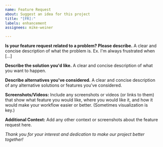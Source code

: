 ```yaml
---
name: Feature Request
about: Suggest an idea for this project
title: "[FR]:"
labels: enhancement
assignees: mike-weiner

---
```


**Is your feature request related to a problem? Please describe.**
A clear and concise description of what the problem is. Ex. I'm always frustrated when [...]

**Describe the solution you'd like.**
A clear and concise description of what you want to happen.

**Describe alternatives you've considered.**
A clear and concise description of any alternative solutions or features you've considered.

**Screenshots/Videos:**
Include any screenshots or videos (or links to them) that show what feature you would like, where you would like it, and how it would make your workflow easier or better. (Sometimes visualization is key.)

**Additional Context:**
Add any other context or screenshots about the feature request here.

*Thank you for your interest and dedication to make our project better together!*
